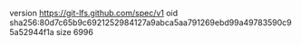version https://git-lfs.github.com/spec/v1
oid sha256:80d7c65b9c6921252984127a9abca5aa791269ebd99a49783590c95a52944f1a
size 6996
